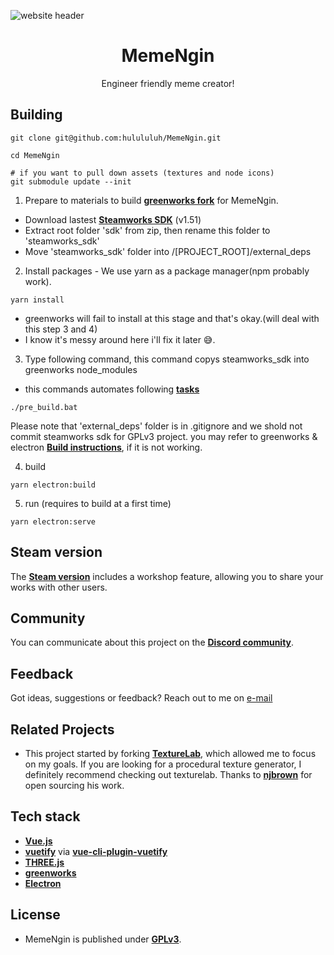 ![website header](https://user-images.githubusercontent.com/5396978/126163160-9899251b-2895-4cb6-aa3a-40170786c536.jpg)

<h1 align="center">
  MemeNgin
</h1>

<p align="center">
  Engineer friendly meme creator!<br/>
</p>

## Building

```
git clone git@github.com:hulululuh/MemeNgin.git

cd MemeNgin

# if you want to pull down assets (textures and node icons)
git submodule update --init

```

1. Prepare to materials to build **[greenworks fork](https://github.com/hulululuh/greenworks)** for MemeNgin.
  - Download lastest **[Steamworks SDK](https://partner.steamgames.com/downloads/list)** (v1.51)
  - Extract root folder 'sdk' from zip, then rename this folder to 'steamworks_sdk'
  - Move 'steamworks_sdk' folder into /[PROJECT_ROOT]/external_deps


2. Install packages - We use yarn as a package manager(npm probably work).
```
yarn install
```
  * greenworks will fail to install at this stage and that's okay.(will deal with this step 3 and 4)
  * I know it's messy around here i'll fix it later 😅. 

3. Type following command, this command copys steamworks_sdk into greenworks node_modules 
  - this commands automates following **[tasks](https://github.com/greenheartgames/greenworks/blob/master/docs/get-steamworks-sdk.md)**
```
./pre_build.bat
```
Please note that 'external_deps' folder is in .gitignore and we shold not commit steamworks sdk for GPLv3 project. you may refer to greenworks & electron **[Build instructions](https://github.com/greenheartgames/greenworks/blob/master/docs/build-instructions-electron.md)**, if it is not working.


4. build
```
yarn electron:build
```


5. run (requires to build at a first time)
```
yarn electron:serve
```

## Steam version
The **[Steam version](https://store.steampowered.com/app/1632910/MemeNgin/)** includes a workshop feature, allowing you to share your works with other users.

## Community
You can communicate about this project on the **[Discord community](https://discord.gg/9vewbmkGHE)**.

## Feedback
Got ideas, suggestions or feedback? Reach out to me on [e-mail](mailto:admin@memengin.com)

## Related Projects
- This project started by forking **[TextureLab](https://github.com/njbrown/texturelab)**, which allowed me to focus on my goals. If you are looking for a procedural texture generator, I definitely recommend checking out texturelab. Thanks to **[njbrown](https://github.com/njbrown)** for open sourcing his work.

## Tech stack
- **[Vue.js](https://vuejs.org)**
- **[vuetify](https://vuetifyjs.com/en/)** via **[vue-cli-plugin-vuetify](https://github.com/vuetifyjs/vue-cli-plugins)**
- **[THREE.js](https://threejs.org/)**
- **[greenworks](https://github.com/greenheartgames/greenworks)**
- **[Electron](https://electronjs.org)**

## License
- MemeNgin is published under **[GPLv3](https://github.com/hulululuh/MemeNgin/blob/main/LICENSE)**.
